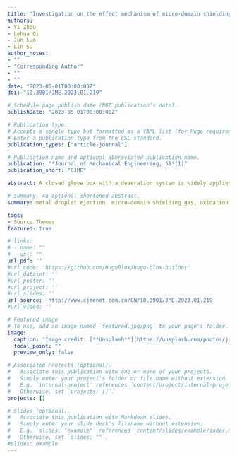 ```yaml
---
title: "Investigation on the effect mechanism of micro-domain shielding gas on metal droplet ejection process"
authors:
- Yi Zhou
- Lehua Qi
- Jun Luo
- Lin Su
author_notes:
- ""
- "Corresponding Author"
- ""
- ""
date: "2023-05-01T00:00:00Z"
doi: "10.3901/JME.2023.01.219"

# Schedule page publish date (NOT publication's date).
publishDate: "2023-05-01T00:00:00Z"

# Publication type.
# Accepts a single type but formatted as a YAML list (for Hugo requirements).
# Enter a publication type from the CSL standard.
publication_types: ["article-journal"]

# Publication name and optional abbreviated publication name.
publication: "*Journal of Mechanical Engineering, 59*(1)"
publication_short: "CJME"

abstract: A closed glove box with a deaeration system is widely applied for maintaining a low-oxygen environment (the oxygen content of <50 ppm) in metal droplet-based 3D printing. However, it is disadvantageous to the industrial application of the technology because of the narrow space of a glove box. Thus, it is very significant to construct a micro-domain low-oxygen environment at the exit of metal droplet ejection, which can prevent droplets from oxidation, broaden applicability, and improve flexibility. Meanwhile, an excellent micro-domain shielding environment is a key to promoting the engineering application of metal droplet-based 3D printing. However, shielding gas will generate airflow disturbance, which inhibits the stability and accuracy of the droplet printing. To address this problem, a novel annular gas jet micro-domain shielding device is designed and developed, the mechanisms of oxidation and airflow-dynamics during tin alloy droplet ejection process are studied by the combination of experiments and simulations. Results show that when the supply of shielding gas is insufficient, oxidation will decrease the surface tension and increase the viscosity of a metal jet (i.e. the Oh value of a metal jet increases), which leads to the generation of a single droplet with a conical tail. When the supply of shielding gas is excessive, the secondary vortex appears at the root of a metal jet, which causes a secondary breakup occurs, and then multiple metal droplets are formed. Furthermore, a long well-fused tin alloy pillar with an ordered arrangement and a size-uniform bump array with accurate landing-points are successfully printed under appropriate parameters, which confirms the effectiveness of the annular gas jet micro-domain shielding device. The current investigation may provide crucial technical and theoretical support for the application of metal droplet-based 3D printing.

# Summary. An optional shortened abstract.
summary: metal droplet ejection, micro-domain shielding gas, oxidation, airflow-dynamics.

tags:
- Source Themes
featured: true

# links:
# - name: ""
#   url: ""
url_pdf: ''
#url_code: 'https://github.com/HugoBlox/hugo-blox-builder'
#url_dataset: ''
#url_poster: ''
#url_project: ''
#url_slides: ''
url_source: 'http://www.cjmenet.com.cn/CN/10.3901/JME.2023.01.219'
#url_video: ''

# Featured image
# To use, add an image named `featured.jpg/png` to your page's folder. 
image:
  caption: 'Image credit: [**Unsplash**](https://unsplash.com/photos/jdD8gXaTZsc)'
  focal_point: ""
  preview_only: false

# Associated Projects (optional).
#   Associate this publication with one or more of your projects.
#   Simply enter your project's folder or file name without extension.
#   E.g. `internal-project` references `content/project/internal-project/index.md`.
#   Otherwise, set `projects: []`.
projects: []

# Slides (optional).
#   Associate this publication with Markdown slides.
#   Simply enter your slide deck's filename without extension.
#   E.g. `slides: "example"` references `content/slides/example/index.md`.
#   Otherwise, set `slides: ""`.
#slides: example
---
```


<!-- {{% callout note %}}
Click the *Cite* button above to demo the feature to enable visitors to import publication metadata into their reference management software.
{{% /callout %}}

{{% callout note %}}
Create your slides in Markdown - click the *Slides* button to check out the example.
{{% /callout %}}

Add the publication's **full text** or **supplementary notes** here. You can use rich formatting such as including [code, math, and images](https://docs.hugoblox.com/content/writing-markdown-latex/). -->
